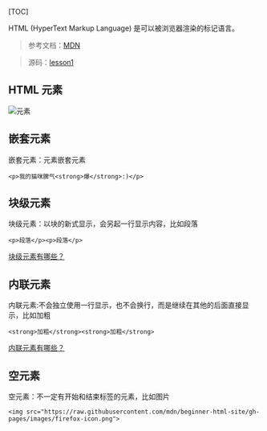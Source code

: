 [TOC]

HTML (HyperText Markup Language) 是可以被浏览器渲染的标记语言。

> 参考文档：[MDN](https://developer.mozilla.org/zh-CN/docs/Learn/HTML/Introduction_to_HTML/Getting_started)

> 源码：[lesson1](lesson01.html)

## HTML 元素
![元素](https://media.prod.mdn.mozit.cloud/attachments/2019/02/08/16475/cfa4526491ae15e6256fd67bb16bc7ea/element.png)

## 嵌套元素

嵌套元素：元素嵌套元素

```
<p>我的猫咪脾气<strong>爆</strong>:)</p>
```

## 块级元素
块级元素：以块的新式显示，会另起一行显示内容，比如段落
```
<p>段落</p><p>段落</p>
```

[块级元素有哪些？](https://developer.mozilla.org/zh-CN/docs/Web/HTML/Block-level_elements)

## 内联元素
内联元素:不会独立使用一行显示，也不会换行，而是继续在其他的后面直接显示，比如加粗 

```
<strong>加粗</strong><strong>加粗</strong>
``` 

[内联元素有哪些？](https://developer.mozilla.org/zh-CN/docs/Web/HTML/Inline_elements)

## 空元素
空元素：不一定有开始和结束标签的元素，比如图片
```
<img src="https://raw.githubusercontent.com/mdn/beginner-html-site/gh-pages/images/firefox-icon.png">
```